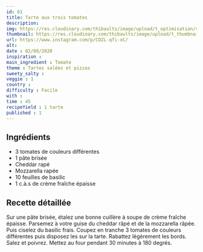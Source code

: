```yaml
---
id: 61
title: Tarte aux trois tomates
description: 
img: https://res.cloudinary.com/thibaults/image/upload/t_optimisation/v1600456030/Recipes/20200802_tarte_tomate.jpg
thumbnail: https://res.cloudinary.com/thibaults/image/upload/t_thumbnail_josie/v1600456030/Recipes/20200802_tarte_tomate.jpg
url: https://www.instagram.com/p/CDZL-qfi-xC/
alt: 
date : 02/08/2020
inspiration :
main_ingredient : Tomate
theme : Tartes salées et pizzas
sweety_salty : 
veggie : 1
country :
difficulty : Facile
with : 
time : 45
recipeYield : 1 tarte
published : 1
---
```


## Ingrédients
 - 3 tomates de couleurs différentes
 - 1 pâte brisée
 - Cheddar rapé
 - Mozzarella rapée
 - 10 feuilles de basilic
 - 1 c.à.s de crème fraîche épaisse

## Recette détaillée
Sur une pâte brisée, étalez une bonne cuillère à soupe de crème fraîche épaisse. Parsemez à votre guise du cheddar râpé et de la mozzarella râpée. Puis ciselez du basilic frais. Coupez en tranche 3 tomates de couleurs différentes puis disposez les sur la tarte. Rabattez légèrement les bords. Salez et poivrez. Mettez au four pendant 30 minutes à 180 degrés.
